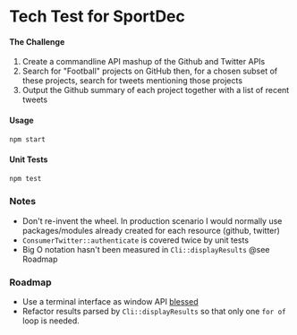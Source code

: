 # Tech Test for SportDec

#### The Challenge

 1. Create a commandline API mashup of the Github and Twitter APIs
 2. Search for "Football" projects on GitHub then, for a chosen subset of these projects, search for tweets mentioning those projects
 3. Output the Github summary of each project together with a list of recent tweets

#### Usage

```bash
npm start
```

#### Unit Tests

```bash
npm test
```

### Notes

 - Don't re-invent the wheel. In production scenario I would normally use packages/modules already created for each resource (github, twitter)
 - `ConsumerTwitter::authenticate` is covered twice by unit tests
 - Big O notation hasn't been measured in `Cli::displayResults` @see Roadmap

### Roadmap

  - Use a terminal interface as window API [blessed](https://github.com/chjj/blessed#windows-compatibility)
  - Refactor results parsed by `Cli::displayResults` so that only one `for of` loop is needed.
